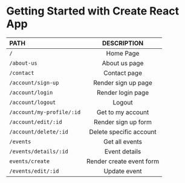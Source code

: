 # Getting Started with Create React App

|   PATH     |  DESCRIPTION| 
| :--------- |:-------------:| 
`/`         |Home Page|
`/about-us` |About us page|
`/contact`  | Contact page|
`/account/sign-up`|Render sign up page|
`/account/login`|Render login page|
`/account/logout`|Logout|
`/account/my-profile/:id`|Get to my account|
`/account/edit/:id`|Render sign up form|
`/account/delete/:id`|Delete specific account|
`/events`|Get all events|
`/events/details/:id`|Event details|
`events/create`|Render create event form|
`/events/edit/:id`| Update event|
